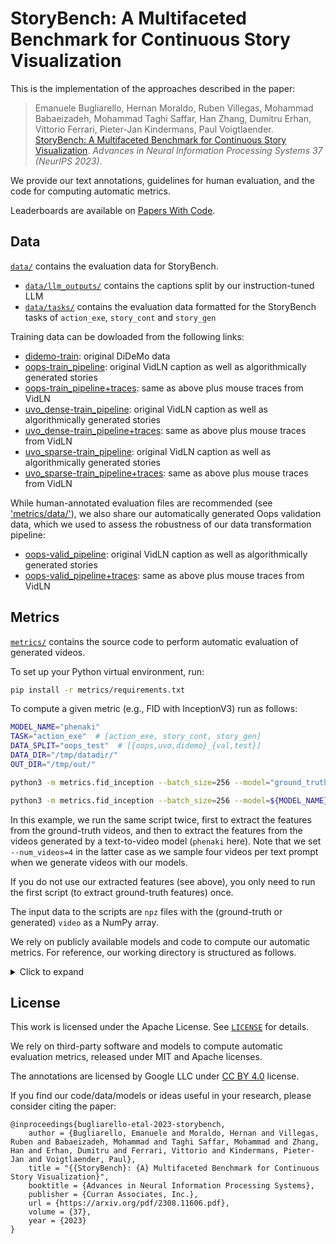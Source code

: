 # StoryBench: A Multifaceted Benchmark for Continuous Story Visualization

This is the implementation of the approaches described in the paper:
> Emanuele Bugliarello, Hernan Moraldo, Ruben Villegas, Mohammad Babaeizadeh, Mohammad Taghi Saffar, Han Zhang, Dumitru Erhan, Vittorio Ferrari, Pieter-Jan Kindermans, Paul Voigtlaender. [StoryBench: A Multifaceted Benchmark for Continuous Story Visualization](https://arxiv.org/abs/2308.11606). _Advances in Neural Information Processing Systems 37 (NeurIPS 2023)_.

We provide our text annotations, guidelines for human evaluation, and the code for computing automatic metrics.

Leaderboards are available on [Papers With Code](https://paperswithcode.com/dataset/storybench).

## Data

[`data/`](data/) contains the evaluation data for StoryBench.
- [`data/llm_outputs/`](data/llm_outputs/) contains the captions split by our instruction-tuned LLM
- [`data/tasks/`](data/tasks/) contains the evaluation data formatted for the StoryBench tasks of `action_exe`, `story_cont` and `story_gen`

Training data can be dowloaded from the following links:
- [didemo-train](https://storage.googleapis.com/storybench/didemo-train.json): original DiDeMo data
- [oops-train_pipeline](https://storage.googleapis.com/storybench/oops-train_pipeline.json): original VidLN caption as well as algorithmically generated stories
- [oops-train_pipeline+traces](https://storage.googleapis.com/storybench/oops-train_pipeline+traces.json): same as above plus mouse traces from VidLN
- [uvo_dense-train_pipeline](https://storage.googleapis.com/storybench/uvo_dense-train_pipeline.json): original VidLN caption as well as algorithmically generated stories
- [uvo_dense-train_pipeline+traces](https://storage.googleapis.com/storybench/uvo_dense-train_pipeline+traces.json): same as above plus mouse traces from VidLN
- [uvo_sparse-train_pipeline](https://storage.googleapis.com/storybench/uvo_sparse-train_pipeline.json): original VidLN caption as well as algorithmically generated stories
- [uvo_sparse-train_pipeline+traces](https://storage.googleapis.com/storybench/uvo_sparse-train_pipeline+traces.json): same as above plus mouse traces from VidLN

While human-annotated evaluation files are recommended (see ['metrics/data/'](metrics/data/)), we also share our automatically generated Oops validation data, which we used to assess the robustness of our data transformation pipeline:
- [oops-valid_pipeline](https://storage.googleapis.com/storybench/oops-valid_pipeline.json): original VidLN caption as well as algorithmically generated stories
- [oops-valid_pipeline+traces](https://storage.googleapis.com/storybench/oops-valid_pipeline+traces.json): same as above plus mouse traces from VidLN


## Metrics
[`metrics/`](metrics/) contains the source code to perform automatic evaluation of generated videos.

To set up your Python virtual environment, run:
```bash
pip install -r metrics/requirements.txt
```

To compute a given metric (e.g., FID with InceptionV3) run as follows:
```bash
MODEL_NAME="phenaki"
TASK="action_exe"  # [action_exe, story_cont, story_gen]
DATA_SPLIT="oops_test"  # [{oops,uvo,didemo}_{val,test}]
DATA_DIR="/tmp/datadir/"
OUT_DIR="/tmp/out/"

python3 -m metrics.fid_inception --batch_size=256 --model="ground_truth" --task=${TASK} --dataset=${DATA_SPLIT} --data_dir=${DATA_DIR} --output_dir=${OUT_DIR} --num_videos=1

python3 -m metrics.fid_inception --batch_size=256 --model=${MODEL_NAME} --task=${TASK} --dataset=${DATA_SPLIT} --data_dir=${DATA_DIR} --output_dir=${OUT_DIR} --num_videos=4
```

In this example, we run the same script twice, first to extract the features from the ground-truth videos, and then to extract the features from the videos generated by a text-to-video model (`phenaki` here).
Note that we set `--num_videos=4` in the latter case as we sample four videos per text prompt when we generate videos with our models.

If you do not use our extracted features (see above), you only need to run the first script (to extract ground-truth features) once.

The input data to the scripts are `npz` files with the (ground-truth or generated) `video` as a NumPy array.

We rely on publicly available models and code to compute our automatic metrics.
For reference, our working directory is structured as follows.
<details>
<summary>Click to expand</summary>

```bash
checkpoints/
    | DOVER.pth
    | InternVideo-MM-L-14.ckpt
    | ViT-L-14-336px.pt
    | convnext_tiny_1k_224_ema.pth
    | i3d_torchscript.pt
    | pt_inception-2015-12-05-6726825d.pth
data/
    | ground_truth/
    |   | action_exe/
    |   |   | oops_test/
    |   |   |   | raw/
    |   |   |   |   | fn0.npz
    |   |   |   |   | ...
    |   |   |   | features/
    |   |   |   |   | fid_clip/
    |   |   |   |   |   | embeddings_0.npz
    |   |   |   |   | fid_inception/
    |   |   |   |   |   | embeddings_0.npz
    |   |   |   |   | ...
    |   |   |   |   | vtm_internvideo/
    |   |   |   |   |   | embeddings_0.npz
    |   |   | ...
    |   | ...
    | phenaki/
    |   | action_exe/
    |   |   | oops_test/
    |   |   |   | raw/
    |   |   |   |   | fn0.npz
    |   |   |   |   | ...
    |   |   | ...
    |   | ...
outputs/
    | phenaki/
    |   | action_exe/
    |   |   | oops_test/
    |   |   |   | features/
    |   |   |   |   | embeddings_0.npz
    |   |   |   |   | embeddings_1.npz
    |   |   |   |   | embeddings_2.npz
    |   |   |   |   | embeddings_3.npz
    |   |   | ...
    |   | ...
```

Note that:
- checkpoints can be downloaded from the corresponding repositories (see [`metrics/third_party/`](metrics/third_party/)):
    - [DOVER](https://github.com/VQAssessment/DOVER)
    - [InternVideo](https://github.com/OpenGVLab/InternVideo)
    - [pytorch-fid](https://github.com/mseitzer/pytorch-fid)
- after extracting the features for the ground-truth data, we move them from their `${OUT_DIR}` to the `features/` directory under `${DATA_DIR}`

</details>


## License

This work is licensed under the Apache License. See [`LICENSE`](LICENSE) for details.

We rely on third-party software and models to compute automatic evaluation metrics, released under MIT and Apache licenses.

The annotations are licensed by Google LLC under [CC BY 4.0](https://creativecommons.org/licenses/by/4.0/) license.

If you find our code/data/models or ideas useful in your research, please consider citing the paper:
```
@inproceedings{bugliarello-etal-2023-storybench,
    author = {Bugliarello, Emanuele and Moraldo, Hernan and Villegas, Ruben and Babaeizadeh, Mohammad and Taghi Saffar, Mohammad and Zhang, Han and Erhan, Dumitru and Ferrari, Vittorio and Kindermans, Pieter-Jan and Voigtlaender, Paul},
    title = "{{StoryBench}: {A} Multifaceted Benchmark for Continuous Story Visualization}",
    booktitle = {Advances in Neural Information Processing Systems},
    publisher = {Curran Associates, Inc.},
    url = {https://arxiv.org/pdf/2308.11606.pdf},
    volume = {37},
    year = {2023}
}
